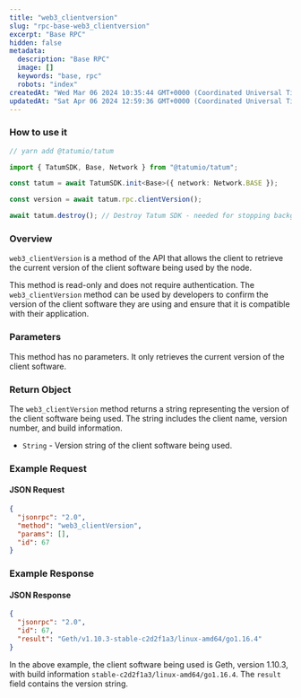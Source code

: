```yaml
---
title: "web3_clientversion"
slug: "rpc-base-web3_clientversion"
excerpt: "Base RPC"
hidden: false
metadata: 
  description: "Base RPC"
  image: []
  keywords: "base, rpc"
  robots: "index"
createdAt: "Wed Mar 06 2024 10:35:44 GMT+0000 (Coordinated Universal Time)"
updatedAt: "Sat Apr 06 2024 12:59:36 GMT+0000 (Coordinated Universal Time)"
---
```




### How to use it



```typescript
// yarn add @tatumio/tatum

import { TatumSDK, Base, Network } from "@tatumio/tatum";

const tatum = await TatumSDK.init<Base>({ network: Network.BASE });

const version = await tatum.rpc.clientVersion();

await tatum.destroy(); // Destroy Tatum SDK - needed for stopping background jobs
```



### Overview

`web3_clientVersion` is a method of the API that allows the client to retrieve the current version of the client software being used by the node.

This method is read-only and does not require authentication. The `web3_clientVersion` method can be used by developers to confirm the version of the client software they are using and ensure that it is compatible with their application.

### Parameters

This method has no parameters. It only retrieves the current version of the client software.

### Return Object

The `web3_clientVersion` method returns a string representing the version of the client software being used. The string includes the client name, version number, and build information.

- `String` - Version string of the client software being used.

### Example Request

#### JSON Request

```json
{
  "jsonrpc": "2.0",
  "method": "web3_clientVersion",
  "params": [],
  "id": 67
}
```

### Example Response

#### JSON Response

```json
{
  "jsonrpc": "2.0",
  "id": 67,
  "result": "Geth/v1.10.3-stable-c2d2f1a3/linux-amd64/go1.16.4"
}
```

In the above example, the client software being used is Geth, version 1.10.3, with build information `stable-c2d2f1a3/linux-amd64/go1.16.4`. The `result` field contains the version string.
